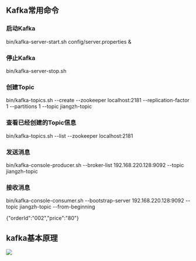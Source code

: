 ## Kafka常用命令
### 启动Kafka
bin/kafka-server-start.sh config/server.properties &

### 停止Kafka
bin/kafka-server-stop.sh
### 创建Topic
bin/kafka-topics.sh --create --zookeeper localhost:2181 --replication-factor 1 --partitions 1 --topic jiangzh-topic

### 查看已经创建的Topic信息
bin/kafka-topics.sh --list --zookeeper localhost:2181

### 发送消息
bin/kafka-console-producer.sh --broker-list 192.168.220.128:9092 --topic jiangzh-topic

### 接收消息
bin/kafka-console-consumer.sh --bootstrap-server 192.168.220.128:9092 --topic jiangzh-topic --from-beginning


{"orderId":"002","price":"80"}

## kafka基本原理
![](/kafka/kafka-basic.png)